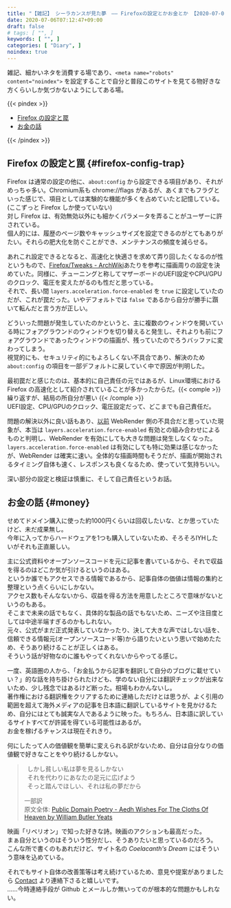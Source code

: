 ```yaml
---
title: "【雑記】 シーラカンスが見た夢　―― Firefoxの設定とかお金とか 【2020-07-06】"
date: 2020-07-06T07:12:47+09:00
draft: false
# tags: [ "", ]
keywords: [ "", ]
categories: [ "Diary", ]
noindex: true
---
```


雑記、細かいネタを消費する場であり、`<meta name="robots" content="noindex">` を設定することで自分と普段このサイトを見てる物好きな方くらいしか気づかないようにしてある場。  

{{< pindex >}}

 * [Firefox の設定と罠](#firefox-config-trap)
 * [お金の話](#money)

{{< /pindex >}}


## Firefox の設定と罠 {#firefox-config-trap}
Firefox は通常の設定の他に、`about:config` から設定できる項目があり、それがめっちゃ多い。Chromium系も chrome://flags があるが、あくまでもフラグといった感じで、項目としては実験的な機能が多くを占めていたと記憶している。(ここずっと Firefox しか使っていない)  
対し Firefox は、有効無効以外にも細かくパラメータを弄ることがユーザーに許されている。  
個人的には、履歴のページ数やキャッシュサイズを設定できるのがとてもありがたい。それらの肥大化を防ぐことができ、メンテナンスの頻度を減らせる。  

あれこれ設定できるとなると、高速化と快適さを求めて弄り回したくなるのが性というもので、[Firefox/Tweaks - ArchWiki](https://wiki.archlinux.org/index.php/Firefox/Tweaks)あたりを参考に描画周りの設定を決めていた。同様に、チューニングと称してマザーボードのUEFI設定やCPU/GPUのクロック、電圧を変えたがるのも性だと思っている。  
それで、長い間 `layers.acceleration.force-enabled` を `true` に設定していたのだが、これが罠だった。いやデフォルトでは `false` であるから自分が勝手に躓いて転んだと言う方が正しい。  

どういった問題が発生していたのかというと、主に複数のウィンドウを開いている時にフォアグラウンドのウィンドウを切り替えると発生し、それよりも前にフォアグラウンドであったウィンドウの描画が、残っていたのでろうバッファに変わってしまう。  
視覚的にも、セキュリティ的にもよろしくない不具合であり、解決のため `about:config` の項目を一部デフォルトに戻していく中で原因が判明した。  

最初罠だと感じたのは、基本的に自己責任の元ではあるが、Linux環境における Firefox の高速化として紹介されていることが多かったからだ。{{< comple >}} 繰り返すが、結局の所自分が悪い {{< /comple >}}  
UEFI設定、CPU/GPUのクロック、電圧設定だって、どこまでも自己責任だ。  

問題の解決以外に良い話もあり、[以前](/posts/2020/07/06/coelacanth-note-2020-07-06/) WebRender 側の不具合だと思っていた現象が、本当は `layers.acceleration.force-enabled` 有効との組み合わせによるものと判明し、WebRender を有効にしても大きな問題は発生しなくなった。  
`layers.acceleration.force-enabled` は有効にしても特に効果は感じなかったが、WebRender は確実に速い。全体的な描画時間もそうだが、描画が開始されるタイミング自体も速く、レスポンスも良くなるため、使っていて気持ちいい。  

深い部分の設定と検証は慎重に、そして自己責任というお話。  

## お金の話 {#money}
せめてドメイン購入に使った約1000円くらいは回収したいな、とか思っていたけど、未だ成果無し。  
今年に入ってからハードウェアを1つも購入していないため、そろそろIYHしたいがそれも正直厳しい。  

主に公式資料やオープンソースコードを元に記事を書いているから、それで収益を得るのはどこか気が引けるというのはある。  
というか誰でもアクセスできる情報であるから、記事自体の価値は情報の集約と整理という点くらいにしかない。  
アクセス数もそんなないから、収益を得る方法を用意したところで意味がないというのもある。  
そこまで未来の話でもなく、具体的な製品の話でもないため、ニーズや注目度としては中途半端すぎるのかもしれない。  
元々、公式がまだ正式発表していなかったり、決して大きな声ではしない話を、信頼できる情報元(オープンソースコード等)から語りたいという思いで始めたため、そうあり続けることが正しくはある。  
そういう話が好物なのに誰もやってくれないからやってる感じ。  

一度、英語圏の人から、「お金払うから記事を翻訳して自分のブログに載せていい？」的な話を持ち掛けられたけども、学のない自分には翻訳チェックが出来ないため、少し残念ではあるけど断った。相場もわかんないし。  
著作権における翻訳権をクリアするために連絡しただけとは思うが、よく引用の範囲を超えて海外メディアの記事を日本語に翻訳しているサイトを見かけるため、自分にはとても誠実な人であるように映った。もちろん、日本語に訳しているサイトすべてが許諾を得ている可能性はあるが。  
お金を稼げるチャンスは現在それきり。  

何にしたって人の価値観を簡単に変えられる訳がないため、自分は自分なりの価値観で好きなことをやり続けるしかない。  

 > &ensp;しかし貧しい私は夢を見るしかない  
 > &ensp;それを代わりにあなたの足元に広げよう  
 > &ensp;そっと踏んでほしい、それは私の夢だから  
 >
 > 一部訳  
 > 原文全体: [Public Domain Poetry - Aedh Wishes For The Cloths Of Heaven by William Butler Yeats](http://public-domain-poetry.com/william-butler-yeats/aedh-wishes-for-the-cloths-of-heaven-99)

映画「リベリオン」で知った好きな詩。映画のアクションも最高だった。  
まぁ自分というのはそういう性分だし、そうありたいと思っているのだろう。  
<span class="hide">こんな所で書くのもあれだけど、サイト名の *Coelacanth's Dream* にはそういう意味を込めている。</span>

それでもサイト自体の改善策等は考え続けているため、意見や提案がありましたら [Contact](/about/#contact) より連絡下さると嬉しいです。  
……今時連絡手段が Github とメールしか無いってのが根本的な問題かもしれない。  
